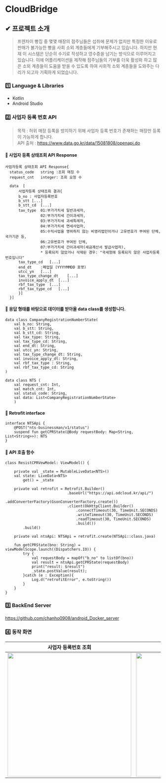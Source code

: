 # CloudBridge

## ✔ 프로젝트 소개
> 프렌차이 빵집 중 몇몇 매장의 점주님들은 섭취에 문제가 없지만 특정한 이유로 판매가 불가능한 빵을 
사회 소외 계층들에게 기부해주시고 있습니다. 하지만 현재 이 시스템은 단순히 수기로 작성하고 영수증을
남기는 방식으로 이루어지고 있습니다. 이에 어플리케이션을 제작해 점주님들의 기부를 더욱 활성화 하고 많은 소외 계층들이 도움을
받을 수 있도록 하여 사회적 소외 계층들을 도와주는 다리가 되고자 기획하게 되었습니다.  

### 1️⃣ Language & Libraries
* Kotlin  
* Android Studio

### 2️⃣ 사업자 등록 번호 API
> 목적 : 허위 매장 등록을 방지하기 위해 사업자 등록 번호가 존재하는 매장만 등록이 가능하게 합니다.  
API 출처 : <https://www.data.go.kr/data/15081808/openapi.do>

#### 🎉 사업자 등록 상태조회 API Response
```
사업자등록 상태조회 API Response{
  status_code	string :조회 매칭 수
  request_cnt	integer: 조회 요청 수
  
  data	[
      사업자등록 상태조회 결과{
      b_no : 사업자등록번호
      b_stt	[...]
      b_stt_cd	[...]
      tax_type	01:부가가치세 일반과세자,
                02:부가가치세 간이과세자,
                03:부가가치세 과세특례자,
                04:부가가치세 면세사업자,
                05:수익사업을 영위하지 않는 비영리법인이거나 고유번호가 부여된 단체,국가기관 등,
                06:고유번호가 부여된 단체,
                07:부가가치세 간이과세자(세금계산서 발급사업자),
                * 등록되지 않았거나 삭제된 경우: "국세청에 등록되지 않은 사업자등록번호입니다"
      tax_type_cd	[...]
      end_dt	:폐업일 (YYYYMMDD 포맷)
      utcc_yn	[...]
      tax_type_change_dt	[...]
      invoice_apply_dt	[...]
      rbf_tax_type	[...]
      rbf_tax_type_cd	[...]
      }]
  }]
```

#### 🎉 응답 형태를 바탕으로 데이터를 받아올 data class를 생성합니다.
```
data class CompanyRegistrationNumberState(
    val b_no: String, 
    val b_stt: String, 
    val b_stt_cd: String, 
    val tax_type: String,  
    val tax_type_cd: String,
    val end_dt: String,
    val utcc_yn: String,
    val tax_type_change_dt: String,
    val invoice_apply_dt: String,
    val rbf_tax_type : String,
    val rbf_tax_type_cd: String
)

```
```
data class NTS (
    val request_cnt: Int,
    val match_cnt: Int,
    val status_code: String,
    val data: List<CompanyRegistrationNumberState>
    )
```
#### 🎉 Retrofit interface

```
interface NTSApi {
    @POST("nts-businessman/v1/status")
    suspend fun getCPRState(@Body requestBody: Map<String, List<String>>): NTS
}
```
#### 🎉 API 호출 함수
```
class ResistCPRVewModel: ViewModel() {

    private val _state = MutableLiveData<NTS>()
    val state: LiveData<NTS>
        get() = _state

    private val retrofit = Retrofit.Builder()
                            .baseUrl("https://api.odcloud.kr/api/")
                            .addConverterFactory(GsonConverterFactory.create())
                            .client(OkHttpClient.Builder()
                                .connectTimeout(30, TimeUnit.SECONDS)
                                .writeTimeout(30, TimeUnit.SECONDS)
                                .readTimeout(30, TimeUnit.SECONDS)
                                .build())
        .build()

    private val ntsApi: NTSApi = retrofit.create(NTSApi::class.java)

    fun getCPRState(bno: String) = viewModelScope.launch((Dispatchers.IO)) {
        try {
            val requestBody = mapOf("b_no" to listOf(bno))
            val result = ntsApi.getCPRState(requestBody)
            print("result: $result")
            _state.postValue(result);
        }catch (e : Exception){
            Log.d("retrofitError", e.toString())
        }
    }
}
```

### 3️⃣ BackEnd Server  
https://github.com/chanho0908/android_Docker_server

### 4️⃣ 동작 화면
|사업자 등록번호 조회|매장 등록|
|---|---|
|<img src="https://github.com/chanho0908/Cloud_Bridge/assets/84930748/684b1ae4-7536-4244-878d-832b6ba7665c" width="400"/>|<img src="https://github.com/chanho0908/Cloud_Bridge/assets/84930748/9ad3477b-63ed-4e46-b92d-80dcb8b59e6b" width="400"/>|



